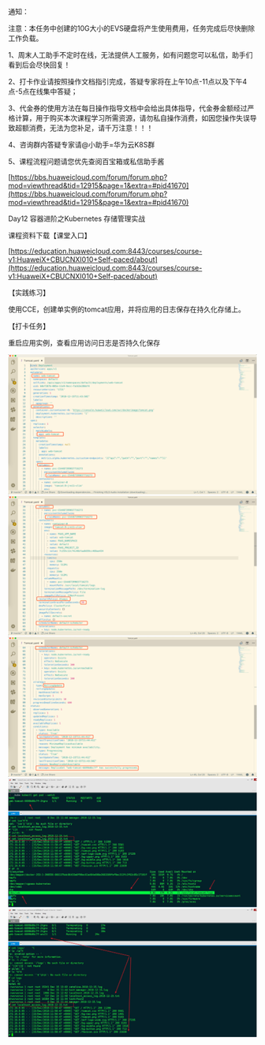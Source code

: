 通知：

注意：本任务中创建的10G大小的EVS硬盘将产生使用费用，任务完成后尽快删除工作负载。

1、周末人工助手不定时在线，无法提供人工服务，如有问题您可以私信，助手们看到后会尽快回复！

2、打卡作业请按照操作文档指引完成，答疑专家将在上午10点-11点以及下午4点-5点在线集中答疑；

3、代金券的使用方法在每日操作指导文档中会给出具体指导，代金券金额经过严格计算，用于购买本次课程学习所需资源，请勿私自操作消费，如因您操作失误导致超额消费，无法为您补足，请千万注意！！！

4、咨询群内答疑专家请@小助手=华为云K8S群

5、课程流程问题请您优先查阅百宝箱或私信助手酱

[https://bbs.huaweicloud.com/forum/forum.php?mod=viewthread&tid=12915&page=1&extra=#pid41670](https://bbs.huaweicloud.com/forum/forum.php?mod=viewthread&tid=12915&page=1&extra=#pid41670)

Day12 容器进阶之Kubernetes 存储管理实战

课程资料下载【课堂入口】

[https://education.huaweicloud.com:8443/courses/course-v1:HuaweiX+CBUCNXI010+Self-paced/about](https://education.huaweicloud.com:8443/courses/course-v1:HuaweiX+CBUCNXI010+Self-paced/about)

【实践练习】

使用CCE，创建单实例的tomcat应用，并将应用的日志保存在持久化存储上。

【打卡任务】

重启应用实例，查看应用访问日志是否持久化保存


![](https://raw.githubusercontent.com/latermonk/Container_21DAY/master/DAY12/PNG/DAY1201.png)
![](https://raw.githubusercontent.com/latermonk/Container_21DAY/master/DAY12/PNG/DAY1202.png)
![](https://raw.githubusercontent.com/latermonk/Container_21DAY/master/DAY12/PNG/DAY1203.png)
![](https://raw.githubusercontent.com/latermonk/Container_21DAY/master/DAY12/PNG/DAY1204.jpg)
![](https://raw.githubusercontent.com/latermonk/Container_21DAY/master/DAY12/PNG/DAY1205.jpg)

